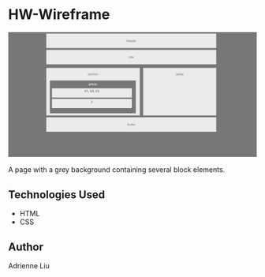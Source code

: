 # HW-Wireframe

![Screenshot](Screenshot.png)

A page with a grey background containing several block elements. 

## Technologies Used
* HTML
* CSS

## Author
Adrienne Liu